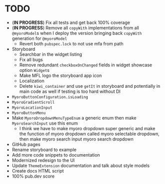 # TODO

- (**IN PROGRESS**) Fix all tests and get back 100% coverage
- (**IN PROGRESS**) Remove all `copyWith` implementations from all `@myoroModel`s when I deploy the version bringing back `copyWith` generation for `@myoroModel`
  - Revert both `pubspec.lock` to not use mfa from path
- Storyboard
  - Searchbar in the widget listing
  - Fix all bugs
  - Remove redundant `checkboxOnChanged` fields in widget showcase option `Widget`s
  - Make MFL logo the storyboard app icon
  - Localization
  - Delete `kiwi_container` and use `getIt` in storyboard and potentially in main code as well if testing is too hard without DI
- `MyoroButtonConfiguration.isLoading`
- `MyoroGradientScroll`
- `MyoroLocationInput`
- `MyoroButtonMenu`
- Make `MyoroDropdownMenuTypeEnum` a generic enum then make `MyoroSearchInput` use this enum
  - I think we have to make myoro dropdown super generic and make the function of myoro dropdown called myoro selectable dropdown, then make myoro search input myoro search dropdown
- GitHub pages
- Rename storyboard to example
- Add more code snippets to documentation
- Modernized redesign to the UI
- Update `ThemeExtension` documentation and talk about style models
- Create docs HTML script
- 100% pub.dev score
